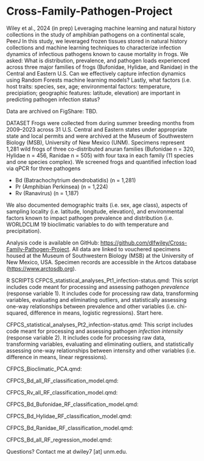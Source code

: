 # Cross-Family-Pathogen-Project
Wiley et al., 2024 (in prep) Leveraging machine learning and natural history collections in the study of amphibian pathogens on a continental scale, PeerJ
In this study, we leveraged frozen tissues stored in natural history collections and machine learning techniques to characterize infection dynamics of infectious pathogens known to cause mortality in frogs. 
We asked: What is distribution, prevalence, and pathogen loads experienced across three major families of frogs (Bufonidae, Hylidae, and Ranidae) in the Central and Eastern U.S. Can we effectively capture infection dynamics using Random Forests machine learning models? Lastly, what factors (i.e. host traits: species, sex, age; environmental factors: temperature, precipiation; geographic features: latitude, elevation) are important in predicting pathogen infection status?
 
Data are archived on FigShare: TBD.

DATASET
Frogs were collected from during summer breeding months from 2009–2023 across 31 U.S. Central and Eastern states under appropriate state and local permits and were archived at the Museum of Southwestern Biology (MSB), University of New Mexico (UNM). Specimens represent 1,281 wild frogs of three co-distributed anuran families (Bufonidae n = 320, Hylidae n = 456, Ranidae n = 505) with four taxa in each family (11 species and one species complex). We screened frogs and quantified infection load via qPCR for three pathogens
- Bd (Batrachochytrium dendrobatidis) (n = 1,281)
- Pr (Amphibian Perkinsea) (n = 1,224)
- Rv (Ranavirus) (n = 1,187)

We also documented demographic traits (i.e. sex, age class), aspects of sampling locality (i.e. latitude, longitude, elevation), and environmental factors known to impact pathogen prevalence and distribution (i.e. WORLDCLIM 19 bioclimatic variables to do with temperature and precipitation).

Analysis code is available on GitHub: https://github.com/dlfwiley/Cross-Family-Pathogen-Project. All data are linked to vouchered specimens housed at the Museum of Southwestern Biology (MSB) at the University of New Mexico, USA. Specimen records are accessible in the Artcos database (https://www.arctosdb.org).

R SCRIPTS
CFPCS_statistical_analyses_Pt1_infection-status.qmd: This script includes code meant for processing and assessing pathogen *prevalence* (response variable 1). It includes code for processing raw data, transforming variables, evaluating and eliminating outliers, and statistically assessing one-way relationships between prevalence and other variables (i.e. chi-squared, difference in means, logistic regressions). Start here.

CFPCS_statistical_analyses_Pt2_infection-status.qmd: This script includes code meant for processing and assessing pathogen *infection intensity* (response variable 2). It includes code for processing raw data, transforming variables, evaluating and eliminating outliers, and statistically assessing one-way relationships between intensity and other variables (i.e. difference in means, linear regressions).

CFPCS_Bioclimatic_PCA.qmd:

CFPCS_Bd_all_RF_classification_model.qmd:

CFPCS_Rv_all_RF_classification_model.qmd:

CFPCS_Bd_Bufonidae_RF_classification_model.qmd:

CFPCS_Bd_Hylidae_RF_classification_model.qmd:

CFPCS_Bd_Ranidae_RF_classification_model.qmd:

CFPCS_Bd_all_RF_regression_model.qmd:

Questions? Contact me at dwiley7 [at] unm.edu.
